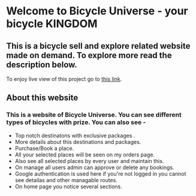 # Welcome to Bicycle Universe - your bicycle KINGDOM
## This is a bicycle sell and explore related website made on demand. To explore more read the description below.

To enjoy live view of this project go to [this link](https://crazy-traveler.web.app/).

## About this website

### This is a website of Bicycle Universe. You can see different types of bicycles with prize. You can also see -
- Top notch destinatons with exclusive packages .
- More details about this destinations and packages.
- Purchase/Book a place.
- All your selected places will be seen on my orders page. 
- Also see all selected places by every user and maintain this.
- On manage all users admin can approve or delete any bookings.
- Google authentication is used here if you're not logged in you cannot see detailas and other managable routes.
- On home page you notice several sections.